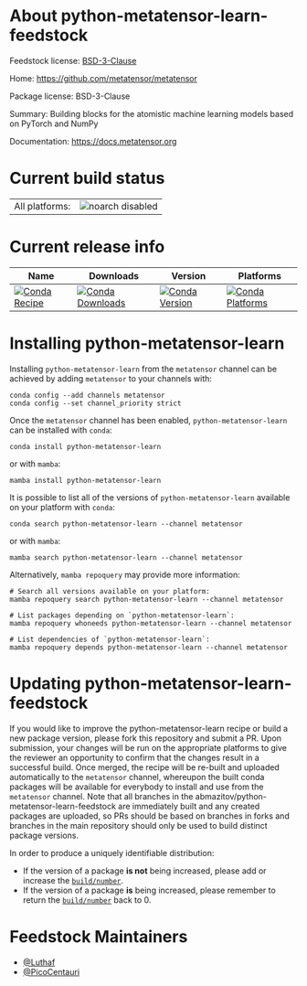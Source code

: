 About python-metatensor-learn-feedstock
=======================================

Feedstock license: [BSD-3-Clause](https://github.com/abmazitov/python-metatensor-learn-feedstock/blob/main/LICENSE.txt)

Home: https://github.com/metatensor/metatensor

Package license: BSD-3-Clause

Summary: Building blocks for the atomistic machine learning models based on PyTorch and NumPy

Documentation: https://docs.metatensor.org

Current build status
====================


<table><tr>
    <td>All platforms:</td>
    <td>
      <img src="https://img.shields.io/badge/noarch-disabled-lightgrey.svg" alt="noarch disabled">
    </td>
  </tr>
</table>

Current release info
====================

| Name | Downloads | Version | Platforms |
| --- | --- | --- | --- |
| [![Conda Recipe](https://img.shields.io/badge/recipe-python--metatensor--learn-green.svg)](https://anaconda.org/metatensor/python-metatensor-learn) | [![Conda Downloads](https://img.shields.io/conda/dn/metatensor/python-metatensor-learn.svg)](https://anaconda.org/metatensor/python-metatensor-learn) | [![Conda Version](https://img.shields.io/conda/vn/metatensor/python-metatensor-learn.svg)](https://anaconda.org/metatensor/python-metatensor-learn) | [![Conda Platforms](https://img.shields.io/conda/pn/metatensor/python-metatensor-learn.svg)](https://anaconda.org/metatensor/python-metatensor-learn) |

Installing python-metatensor-learn
==================================

Installing `python-metatensor-learn` from the `metatensor` channel can be achieved by adding `metatensor` to your channels with:

```
conda config --add channels metatensor
conda config --set channel_priority strict
```

Once the `metatensor` channel has been enabled, `python-metatensor-learn` can be installed with `conda`:

```
conda install python-metatensor-learn
```

or with `mamba`:

```
mamba install python-metatensor-learn
```

It is possible to list all of the versions of `python-metatensor-learn` available on your platform with `conda`:

```
conda search python-metatensor-learn --channel metatensor
```

or with `mamba`:

```
mamba search python-metatensor-learn --channel metatensor
```

Alternatively, `mamba repoquery` may provide more information:

```
# Search all versions available on your platform:
mamba repoquery search python-metatensor-learn --channel metatensor

# List packages depending on `python-metatensor-learn`:
mamba repoquery whoneeds python-metatensor-learn --channel metatensor

# List dependencies of `python-metatensor-learn`:
mamba repoquery depends python-metatensor-learn --channel metatensor
```




Updating python-metatensor-learn-feedstock
==========================================

If you would like to improve the python-metatensor-learn recipe or build a new
package version, please fork this repository and submit a PR. Upon submission,
your changes will be run on the appropriate platforms to give the reviewer an
opportunity to confirm that the changes result in a successful build. Once
merged, the recipe will be re-built and uploaded automatically to the
`metatensor` channel, whereupon the built conda packages will be available for
everybody to install and use from the `metatensor` channel.
Note that all branches in the abmazitov/python-metatensor-learn-feedstock are
immediately built and any created packages are uploaded, so PRs should be based
on branches in forks and branches in the main repository should only be used to
build distinct package versions.

In order to produce a uniquely identifiable distribution:
 * If the version of a package **is not** being increased, please add or increase
   the [``build/number``](https://docs.conda.io/projects/conda-build/en/latest/resources/define-metadata.html#build-number-and-string).
 * If the version of a package **is** being increased, please remember to return
   the [``build/number``](https://docs.conda.io/projects/conda-build/en/latest/resources/define-metadata.html#build-number-and-string)
   back to 0.

Feedstock Maintainers
=====================

* [@Luthaf](https://github.com/Luthaf/)
* [@PicoCentauri](https://github.com/PicoCentauri/)


